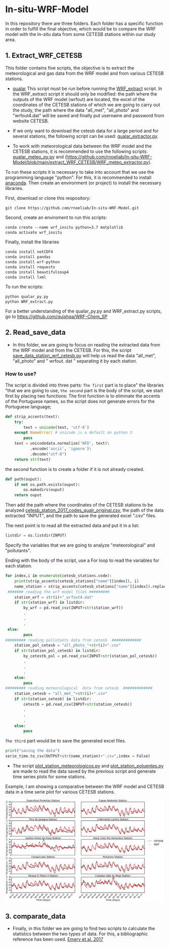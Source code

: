 # In-situ-WRF-Model
In this repository there are three folders. Each folder has a specific function in order to fulfill the final objective, which would be to compare the WRF model with the In-situ data from some CETESB stations within our study area. 

## 1. Extract_WRF_CETESB

This folder contains five scripts, the objective is to extract the meteorological and gas data from the WRF model and from various CETESB stations. 

* [qualar](https://github.com/rnoeliab/In-situ-WRF-Model/blob/main/extract_WRF_CETESB/qualar_py.py) This script must be run before running the [WRF_extract](https://github.com/rnoeliab/In-situ-WRF-Model/blob/main/extract_WRF_CETESB/WRF_extractor.py) script. In the WRF_extract script it should only be modified: the path where the outputs of the WRF model (wrfout) are located, the excel of the coordinates of the CETESB stations of which we are going to carry out the study, the path where the data "all_met", "all_photo" and "wrfout4.dat" will be saved and finally put username and password from website CETESB. 

* If we only want to download the cetesb data for a large period and for several stations, the following script can be used: [qualar_extractor.py](https://github.com/rnoeliab/In-situ-WRF-Model/blob/main/extract_WRF_CETESB/qualar_extractor.py).

* To work with meteorological data between the WRF model and the CETESB stations, it is recommended to use the following scripts: [qualar_meteo_py.py](https://github.com/rnoeliab/In-situ-WRF-Model/blob/main/extract_WRF_CETESB/qualar_meteo_py.py) and (https://github.com/rnoeliab/In-situ-WRF-Model/blob/main/extract_WRF_CETESB/WRF_meteo_extractor.py).

 To run these scripts it is necessary to take into account that we use the programming language "python". For this, it is recommended to install [anaconda](https://docs.anaconda.com/anaconda/install/). Then create an environment (or project) to install the necessary libraries. 
 
 First, download or clone this respository:
 ```
 git clone https://github.com/rnoeliab/In-situ-WRF-Model.git
 ```
Second, create an enviroment to run this scripts:
 ```
 conda create --name wrf_insitu python=3.7 matplotlib
 conda activate wrf_insitu
 ```
Finally, install the libraries
 ```
 conda install netCDF4
 conda install pandas
 conda install wrf-python
 conda install requests 
 conda install beautifulsoup4 
 conda install lxml
 ```
To run the scripts:
  ```
 python qualar_py.py 
 python WRF_extract.py
 ```
For a better understanding of the qualar_py.py and WRF_extract.py scripts,  go to https://github.com/quishqa/WRF-Chem_SP
 
## 2. Read_save_data

* In this folder, we are going to focus on reading the extracted data from the WRF model and from the CETESB. For this, the script [save_data_station_wrf_cetesb.py](https://github.com/rnoeliab/In-situ-WRF-Model/blob/main/Read_save_data/save_data_station_wrf_cetesb.py) will help us read the data "all_met", "all_photo" and " wrfout. dat " separating it by each station.

### How to use?

The script is divided into three parts:
`The first` part is to place" the libraries "that we are going to use,
`the second` part is the body of the script, we start first by placing two functions:
The first function is to eliminate the accents of the Portuguese names, so the script does not generate errors for the Portuguese language; 
```python
def strip_accents(text):
    try:
        text = unicode(text, 'utf-8')
    except NameError: # unicode is a default on python 3 
        pass
    text = unicodedata.normalize('NFD', text)\
           .encode('ascii', 'ignore')\
           .decode("utf-8")
    return str(text)
```
the second function is to create a folder if it is not already created. 
```python
def path(ouput):
    if not os.path.exists(ouput):
        os.makedirs(ouput)
    return ouput
```
Then add the path where the coordinates of the CETESB stations to be analyzed [cetesb_station_2017_codes_qualr_original.csv](https://github.com/rnoeliab/In-situ-WRF-Model/blob/main/extract_WRF_CETESB/cetesb_station_2017_codes_qualr_original.csv), the path of the data extracted "INPUT", and the path to save the generated excel ".csv" files. 

The next point is to read all the extracted data and put it in a list: 
```python
listdir = os.listdir(INPUT)
```
Specify the variables that we are going to analyze "meteorological" and "pollutants". 

Ending with the body of the script, use a For loop to read the variables for each station. 
```python
for index,i in enumerate(cetesb_stations.code):
    print(strip_accents(cetesb_stations["name"][index]), i)   
    name_station = strip_accents(cetesb_stations["name"][index]).replace('.','_').replace('-','_').replace(' ','_')
 ####### reading the wrf model files #########
    station_wrf = str(i)+"_wrfout4.dat"
    if str(station_wrf) in listdir:
        by_wrf = pd.read_csv(INPUT+str(station_wrf))
        .
        .
        .
 else:
        pass
######### reading pollutants data from cetesb  #############
    station_pol_cetesb = "all_photo_"+str(i)+".csv"
    if str(station_pol_cetesb) in listdir:
        by_cetestb_pol = pd.read_csv(INPUT+str(station_pol_cetesb))
        .
        .
        .
    else:
        pass               
######### reading meteorological  data from cetesb  #############
    station_cetesb = "all_met_"+str(i)+".csv"
    if str(station_cetesb) in listdir:
        cetestb = pd.read_csv(INPUT+str(station_cetesb))
        .
        .
        .
    else:
        pass
```  
`The third` part would be to save the generated excel files.
        
```python
print("saving the data")
serie_time.to_csv(OUTPUT+str(name_station)+".csv",index = False)    
```

* The script [plot_station_meteorologicos.py](https://github.com/rnoeliab/In-situ-WRF-Model/blob/main/Read_save_data/plot_station_meteorologicos.py) and [plot_station_poluentes.py](https://github.com/rnoeliab/In-situ-WRF-Model/blob/main/Read_save_data/plot_station_poluentes.py) are made to read the data saved by the previous script and generate time series plots for some stations. 

Example, I am showing a comparative between the WRF model and CETESB data in a time serie plot for various CETESB stations.

![Alt text](https://github.com/rnoeliab/In-situ-WRF-Model/blob/main/Read_save_data/figures/stations_temperatura.png)


## 3. comparate_data

* Finally, in this folder we are going to find two scripts to calculate the statistics between the two types of data. For this, a bibliographic reference has been used. [Emery et al. 2017](https://www.tandfonline.com/doi/full/10.1080/10962247.2016.1265027)

